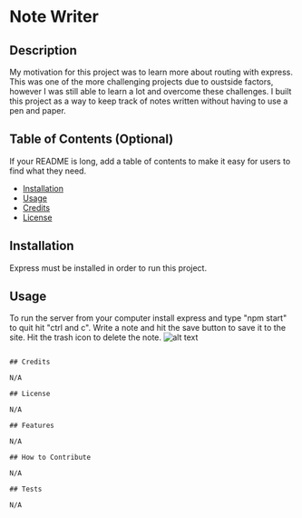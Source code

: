 # Note Writer

## Description

My motivation for this project was to learn more about routing with express. This was one of the more challenging projects due to oustside factors, however I was still able to learn a lot and overcome these challenges. I built this project as a way to keep track of notes written without having to use a pen and paper.

## Table of Contents (Optional)

If your README is long, add a table of contents to make it easy for users to find what they need.

- [Installation](#installation)
- [Usage](#usage)
- [Credits](#credits)
- [License](#license)

## Installation

Express must be installed in order to run this project.

## Usage

To run the server from your computer install express and type "npm start" to quit hit "ctrl and c". Write a note and hit the save button to save it to the site. Hit the trash icon to delete the note.
![alt text](assets/images/screenshot.png)
```

## Credits

N/A

## License

N/A

## Features

N/A

## How to Contribute

N/A

## Tests

N/A
